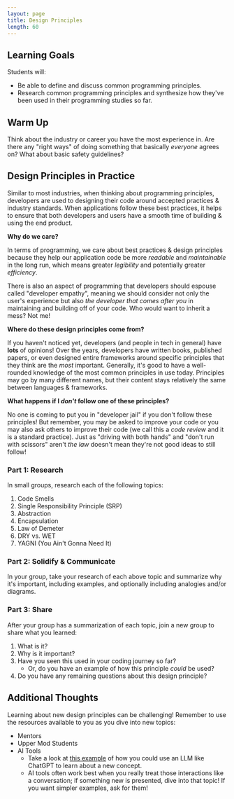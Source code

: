 ```yaml
---
layout: page
title: Design Principles
length: 60
---
```


## Learning Goals

Students will:
* Be able to define and discuss common programming principles.
* Research common programming principles and synthesize how they've been used in their programming studies so far. 

## Warm Up

Think about the industry or career you have the most experience in. Are there any "right ways" of doing something that basically _everyone_ agrees on? What about basic safety guidelines? 

## Design Principles in Practice

Similar to most industries, when thinking about programming principles, developers are used to designing their code around accepted practices & industry standards. When applications follow these best practices, it helps to ensure that both developers and users have a smooth time of building & using the end product.

**Why do we care?**

In terms of programming, we care about best practices & design principles because they help our application code be more _readable_ and _maintainable_ in the long run, which means greater _legibility_ and potentially greater _efficiency_. 

There is also an aspect of programming that developers should espouse called "developer empathy", meaning we should consider not only the user's experience but also _the developer that comes after you_ in maintaining and building off of your code. Who would want to inherit a mess? Not me! 

**Where do these design principles come from?**

If you haven't noticed yet, developers (and people in tech in general) have __lots__ of opinions! Over the years, developers have written books, published papers, or even designed entire frameworks around specific principles that they think are the _most_ important. Generally, it's good to have a well-rounded knowledge of the most common principles in use today. Principles may go by many different names, but their content stays relatively the same between languages & frameworks. 


**What happens if I _don't_ follow one of these principles?**

No one is coming to put you in "developer jail" if you don't follow these principles! But remember, you may be asked to improve your code or you may also ask others to improve their code (we call this a _code review_ and it is a standard practice). Just as "driving with both hands" and "don't run with scissors" aren't _the law_ doesn't mean they're not good ideas to still follow! 

### Part 1: Research

In small groups, research each of the following topics:

1. Code Smells
2. Single Responsibility Principle (SRP)
3. Abstraction
4. Encapsulation
5. Law of Demeter
6. DRY vs. WET
7. YAGNI (You Ain't Gonna Need It)

### Part 2: Solidify & Communicate 

In your group, take your research of each above topic and summarize why it's important, including examples, and optionally including analogies and/or diagrams. 

### Part 3: Share

After your group has a summarization of each topic, join a new group to share what you learned: 

1. What is it?
2. Why is it important?
3. Have you seen this used in your coding journey so far?
   - Or, do you have an example of how this principle _could_ be used? 
4. Do you have any remaining questions about this design principle? 


## Additional Thoughts

Learning about new design principles can be challenging!  Remember to use the resources available to you as you dive into new topics:
* Mentors
* Upper Mod Students
* AI Tools
   - Take a look at [this example](https://chatgpt.com/share/672ce86f-9424-8010-ac4f-dee390dbe713) of how you could use an LLM like ChatGPT to learn about a new concept.
   - AI tools often work best when you really treat those interactions like a conversation; if something new is presented, dive into that topic!  If you want simpler examples, ask for them!